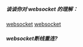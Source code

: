 ##### 谈谈你对 websocket 的理解：
[websocket](https://juejin.cn/post/7020964728386093093)
[websocket](https://juejin.cn/post/6844903544978407431#comment)


##### websocket断线重连?